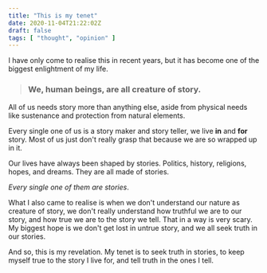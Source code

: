```yaml
---
title: "This is my tenet"   
date: 2020-11-04T21:22:02Z    
draft: false    
tags: [ "thought", "opinion" ]     
---
```


I have only come to realise this in recent years, but it has become one of the biggest enlightment of my life.

> ### We, human beings, are all creature of story.

All of us needs story more than anything else, aside from physical needs like sustenance and protection from natural elements. 

Every single one of us is a story maker and story teller, we live **in** and **for** story. Most of us just don't really grasp that because we are so wrapped up in it. 

Our lives have always been shaped by stories. Politics, history, religions, hopes, and dreams. They are all made of stories. 

_Every single one of them are stories_.

What I also came to realise is when we don't understand our nature as creature of story, we don't really understand how truthful we are to our story, and how true we are to the story we tell. That in a way is very scary. My biggest hope is we don't get lost in untrue story, and we all seek truth in our stories.

And so, this is my revelation. My tenet is to seek truth in stories, to keep myself true to the story I live for, and tell truth in the ones I tell.
